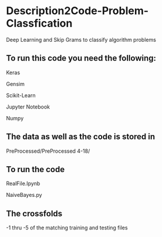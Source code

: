 # Description2Code-Problem-Classfication
Deep Learning and Skip Grams to classify algorithm problems

## To run this code you need the following:
Keras

Gensim

Scikit-Learn

Jupyter Notebook

Numpy

## The data as well as the code is stored in 
PreProcessed/PreProcessed 4-18/

## To run the code 
RealFile.Ipynb

NaiveBayes.py

## The crossfolds
-1 thru -5 of the matching training and testing files
